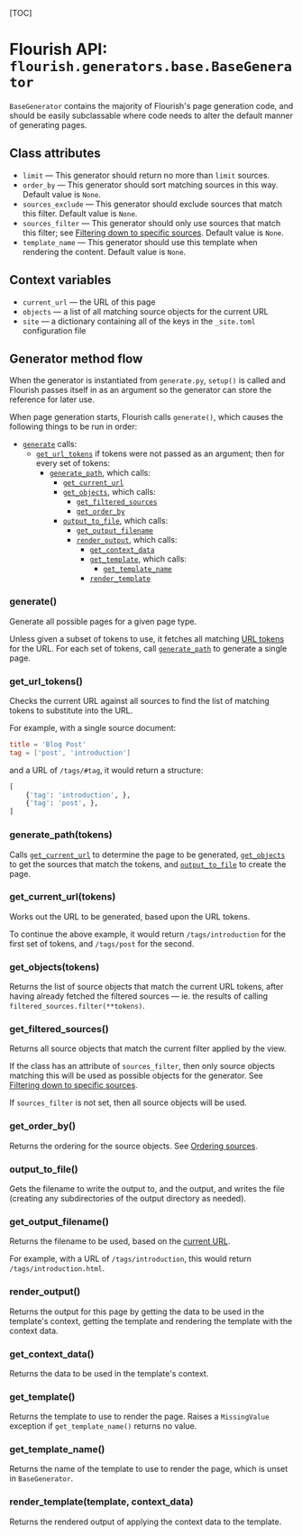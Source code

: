 [TOC]

# Flourish API: `flourish.generators.base.BaseGenerator`

`BaseGenerator` contains the majority of Flourish's page generation code, and
should be easily subclassable where code needs to alter the default manner
of generating pages.

## Class attributes

  * `limit` — This generator should return no more than `limit` sources.
  * `order_by` — This generator should sort matching sources in this way.
    Default value is `None`.
  * `sources_exclude` — This generator should exclude sources that match
    this filter. Default value is `None`.
  * `sources_filter` — This generator should only use sources that match
    this filter; see
    [Filtering down to specific sources](/api-flourish/#filtering-down-to-specific-sources).
    Default value is `None`.
  * `template_name` — This generator should use this template when rendering
    the content. Default value is `None`.

## Context variables

  * `current_url` — the URL of this page
  * `objects` — a list of all matching source objects for the current URL
  * `site` — a dictionary containing all of the keys in the `_site.toml`
    configuration file

## Generator method flow

When the generator is instantiated from `generate.py`, `setup()` is called
and Flourish passes itself in as an argument so the generator can store
the reference for later use.

When page generation starts, Flourish calls `generate()`, which causes the
following things to be run in order:

  * [`generate`](#generate) calls:
      * [`get_url_tokens`](#get_url_tokens) if tokens were not passed as an
        argument; then for every set of tokens:
          * [`generate_path`](#generate_pathtokens), which calls:
              * [`get_current_url`](#get_current_urltokens)
              * [`get_objects`](#get_objectstokens), which calls:
                  * [`get_filtered_sources`](#get_filtered_sources)
                  * [`get_order_by`](#get_order_by)
              * [`output_to_file`](#output_to_file), which calls:
                  * [`get_output_filename`](#get_output_filename)
                  * [`render_output`](#render_output), which calls:
                      * [`get_context_data`](#get_context_data)
                      * [`get_template`](#get_template), which calls:
                          * [`get_template_name`](#get_template_name)
                      * [`render_template`](#render_templatetemplate-context_data)

### generate()

Generate all possible pages for a given page type.

Unless given a subset of tokens to use, it fetches all matching
[URL tokens](#get-url-tokens) for the URL. For each set of tokens, call 
[`generate_path`](#generate-pathtokens) to generate a single page.

### get_url_tokens()

Checks the current URL against all sources to find the list of matching
tokens to substitute into the URL.

For example, with a single source document:

```toml
title = 'Blog Post'
tag = ['post', 'introduction']
```

and a URL of `/tags/#tag`, it would return a structure:

```python
[
    {'tag': 'introduction', },
    {'tag': 'post', },
]
```

### generate_path(tokens)

Calls [`get_current_url`](#get-current-urltokens) to determine the page
to be generated, [`get_objects`](#get-objects) to get the sources that
match the tokens, and [`output_to_file`](#output-to-file) to create the
page.

### get_current_url(tokens)

Works out the URL to be generated, based upon the URL tokens. 

To continue the above example, it would return `/tags/introduction` for the
first set of tokens, and `/tags/post` for the second.

### get_objects(tokens)

Returns the list of source objects that match the current URL tokens, after
having already fetched the filtered sources — ie. the results of calling
`filtered_sources.filter(**tokens)`.

### get_filtered_sources()

Returns all source objects that match the current filter applied by the view.

If the class has an attribute of `sources_filter`, then only source objects
matching this will be used as possible objects for the generator. See
[Filtering down to specific sources](/api-flourish/#filtering-down-to-specific-sources).

If `sources_filter` is not set, then all source objects will be used.

### get_order_by()

Returns the ordering for the source objects. See
[Ordering sources](/api-flourish/#ordering-sources).

### output_to_file()

Gets the filename to write the output to, and the output, and writes the file
(creating any subdirectories of the output directory as needed).

### get_output_filename()

Returns the filename to be used, based on the
[current URL](#get_current_urltokens).

For example, with a URL of `/tags/introduction`, this would return 
`/tags/introduction.html`.

### render_output()

Returns the output for this page by getting the data to be used in the
template's context, getting the template and rendering the template with the
context data.

### get_context_data()

Returns the data to be used in the template's context.

### get_template()

Returns the template to use to render the page. Raises a `MissingValue`
exception if `get_template_name()` returns no value.

### get_template_name()

Returns the name of the template to use to render the page, which is
unset in `BaseGenerator`.

### render_template(template, context_data)

Returns the rendered output of applying the context data to the template.


